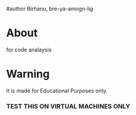 #author
Birhanu, bre-ya-amogn-lig
# About
for code analaysis
# Warning
It is made for Educational Purposes only.

### TEST THIS ON VIRTUAL MACHINES ONLY